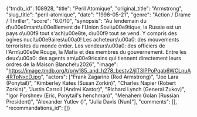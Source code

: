 {"tmdb_id": 108928, "title": "Peril Atomique", "original_title": "Armstrong", "slug_title": "peril-atomique", "date": "1998-05-21", "genre": "Action / Drame / Thriller", "score": "6.0/10", "synopsis": "Au lendemain du d\u00e9mant\u00e8lement de l'Union Sovi\u00e9tique, la Russie est un pays o\u00f9 tout s'ach\u00e8te, o\u00f9 tout se vend. Y compris des ogives nucl\u00e9aires\u00a0! Les acheteurs\u00a0: des mouvements terroristes du monde entier. Les vendeurs\u00a0: des officiers de l'Arm\u00e9e Rouge, la Mafia et des membres du gouvernement. Entre les deux\u00a0: des agents am\u00e9ricains qui tiennent directement leurs ordres de la Maison Blanche\u2026", "image": "https://image.tmdb.org/t/p/w185_and_h278_bestv2/jlT3lPPoPqab6WCLnuA4RTpNxcD.jpg", "actors": ["Frank Zagarino (Rod Armstrong)", "Joe Lara (Ponytail)", "Kimberley Kates (Susan Zorkin)", "Charles Napier (Robert Zorkin)", "Justin Carroll (Andrei Kastor)", "Richard Lynch (General Zukov)", "Igor Porshnev (Eric, Ponytail's henchman)", "Menahem Golan (Russian President)", "Alexander Yutlev ()", "Julia Davis (Nun)"], "comments": [], "recommandations_id": []}